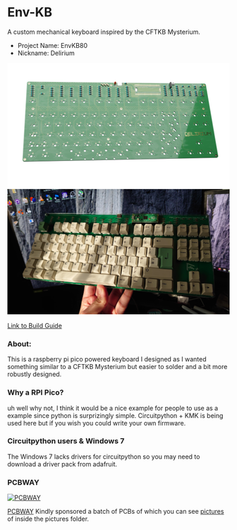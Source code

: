 # Env-KB
 A custom mechanical keyboard inspired by the CFTKB Mysterium.
 
- Project Name: EnvKB80
- Nickname: Delirium

![Rev0 Build](_docs/kbfront.png)
![Rev0 Build](_pictures/Rev.0/Built/DSC_0826.JPG)

[Link to Build Guide](_docs/EnvKB-BuildGuide.pdf)


### About:
This is a raspberry pi pico powered keyboard I designed as I wanted something similar to a CFTKB Mysterium but easier to solder and a bit more robustly designed.

### Why a RPI Pico?
uh well why not, I think it would be a nice example for people to use as a example since python is surprizingly simple.
Circuitpython + KMK is being used here but if you wish you could write your own firmware.

### Circuitpython users & Windows 7 
The Windows 7 lacks drivers for circuitpython so you may need to download a driver pack from adafruit.

### PCBWAY

[![PCBWAY](https://4.bp.blogspot.com/-sn_1frB-tto/W_eevs6kyzI/AAAAAAAANhE/ZPlkvH6ysTAMuBJlbtYsSxkC28xaRrZugCLcBGAs/s1600/PCBWay%2BTlogo.png)](http://pcbway.com)

[PCBWAY](http://pcbway.com) Kindly sponsored a batch of PCBs of which you can see [pictures](_pictures/Hotswap/) of inside the pictures folder.
